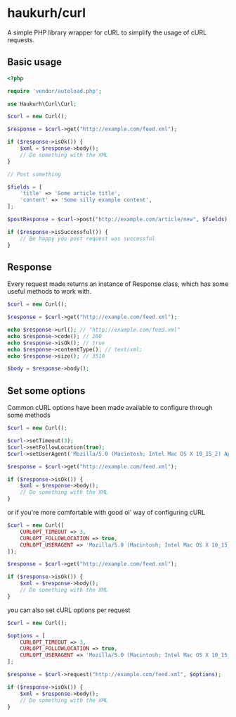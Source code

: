 # haukurh/curl

A simple PHP library wrapper for cURL to simplify the usage of cURL requests.

## Basic usage

```php
<?php

require 'vendor/autoload.php';

use Haukurh\Curl\Curl;

$curl = new Curl();

$response = $curl->get("http://example.com/feed.xml");

if ($response->isOk()) {
    $xml = $response->body();
    // Do something with the XML
}

// Post something

$fields = [
    'title' => 'Some article title',
    'content' => 'Some silly example content',
];

$postResponse = $curl->post("http://example.com/article/new", $fields);

if ($response->isSuccessful()) {
    // Be happy you post request was successful
}
```

## Response

Every request made returns an instance of Response class, which has some useful methods to work with.

```php
$curl = new Curl();

$response = $curl->get("http://example.com/feed.xml");

echo $response->url(); // "http://example.com/feed.xml"
echo $response->code(); // 200
echo $response->isOk(); // true
echo $response->contentType(); // text/xml;
echo $response->size(); // 3510

$body = $response->body();
```

## Set some options

Common cURL options have been made available to configure through some methods

```php
$curl = new Curl();

$curl->setTimeout(3);
$curl->setFollowLocation(true);
$curl->setUserAgent('Mozilla/5.0 (Macintosh; Intel Mac OS X 10_15_2) AppleWebKit/537.36 (KHTML, like Gecko) Chrome/79.0.3945.130 Safari/537.36');

$response = $curl->get("http://example.com/feed.xml");

if ($response->isOk()) {
    $xml = $response->body();
    // Do something with the XML
}
```

or if you're more comfortable with good ol' way of configuring cURL

```php
$curl = new Curl([
    CURLOPT_TIMEOUT => 3,
    CURLOPT_FOLLOWLOCATION => true,
    CURLOPT_USERAGENT => 'Mozilla/5.0 (Macintosh; Intel Mac OS X 10_15_2) AppleWebKit/537.36 (KHTML, like Gecko) Chrome/79.0.3945.130 Safari/537.36',
]);

$response = $curl->get("http://example.com/feed.xml");

if ($response->isOk()) {
    $xml = $response->body();
    // Do something with the XML
}
```

you can also set cURL options per request

```php
$curl = new Curl();

$options = [
    CURLOPT_TIMEOUT => 3,
    CURLOPT_FOLLOWLOCATION => true,
    CURLOPT_USERAGENT => 'Mozilla/5.0 (Macintosh; Intel Mac OS X 10_15_2) AppleWebKit/537.36 (KHTML, like Gecko) Chrome/79.0.3945.130 Safari/537.36',
];

$response = $curl->request("http://example.com/feed.xml", $options);

if ($response->isOk()) {
    $xml = $response->body();
    // Do something with the XML
}
```